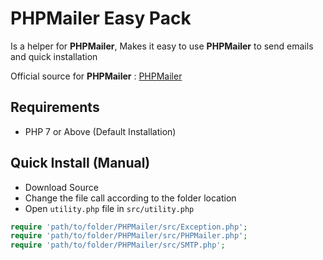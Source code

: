 # PHPMailer Easy Pack

Is a helper for **PHPMailer**, Makes it easy to use **PHPMailer** to send emails and quick installation

Official source for **PHPMailer** : [PHPMailer](https://github.com/PHPMailer/PHPMailer)

## Requirements
- PHP 7 or Above (Default Installation)

## Quick Install (Manual)
- Download Source
- Change the file call according to the folder location
- Open `utility.php` file in `src/utility.php`
```PHP
require 'path/to/folder/PHPMailer/src/Exception.php';
require 'path/to/folder/PHPMailer/src/PHPMailer.php';
require 'path/to/folder/PHPMailer/src/SMTP.php';
```
